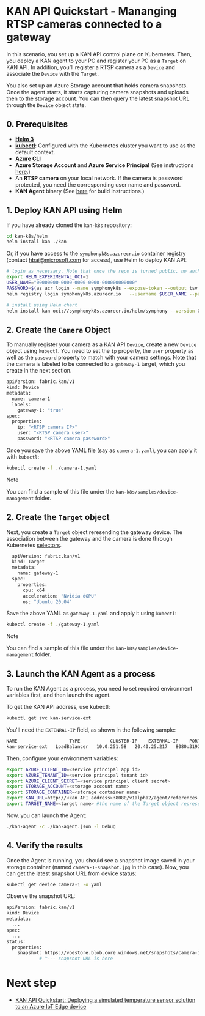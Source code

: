 # KAN API Quickstart - Mananging RTSP cameras connected to a gateway

In this scenario, you set up a KAN API control plane on Kubernetes. Then, you deploy a KAN agent to your PC and register your PC as a ```Target``` on KAN API. In addition, you’ll register a RTSP camera as a ```Device``` and associate the ```Device``` with the ```Target```. 

You also set up an Azure Storage account that holds camera snapshots. Once the agent starts, it starts capturing camera snapshots and uploads then to the storage account. You can then query the latest snapshot URL through the ```Device``` object state.

<!-- ![RTSP Cameras](../../assets/camera-management.png)-->

## 0. Prerequisites

* [**Helm 3**](https://helm.sh/)
* [**kubectl**](https://kubernetes.io/docs/reference/kubectl/kubectl/): Configured with the Kubernetes cluster you want to use as the default context.
* [**Azure CLI**](https://docs.microsoft.com/en-us/cli/azure/)
* **Azure Storage Account** and **Azure Service Principal** (See instructions [here](../agent/agent.md).)
* An **RTSP camera** on your local network. If the camera is password protected, you need the corresponding user name and password. 
* **KAN Agent** binary (See [here](../build_deployment/build.md) for build instructions.)

## 1. Deploy KAN API using Helm

If you have already cloned the ```kan-k8s``` repository:

```bash
cd kan-k8s/helm
helm install kan ./kan
```

Or, if you have access to the ```symphonyk8s.azurecr.io``` container registry (contact hbai@microsoft.com for access), use Helm to deploy KAN API:

```bash
# login as necessary. Note that once the repo is turned public, no authentication is needed.
export HELM_EXPERIMENTAL_OCI=1
USER_NAME="00000000-0000-0000-0000-000000000000"
PASSWORD=$(az acr login --name symphonyk8s --expose-token --output tsv --query accessToken)
helm registry login symphonyk8s.azurecr.io   --username $USER_NAME --password $PASSWORD

# install using Helm chart
helm install kan oci://symphonyk8s.azurecr.io/helm/symphony --version 0.1.21
```

## 2. Create the ```Camera``` Object

To manually register your camera as a KAN API ```Device```, create a new ```Device``` object using ```kubectl```. You need to set the ```ip``` property, the ```user``` property as well as the ```password``` property to match with your camera settings. Note that the camera is labeled to be connected to a ```gateway-1``` target, which you create in the next section.

```bash
apiVersion: fabric.kan/v1
kind: Device
metadata:
  name: camera-1
  labels:
    gateway-1: "true"    
spec:
  properties:
    ip: "<RTSP camera IP>"    
    user: "<RTSP camera user>"
    password: "<RTSP camera password>"
```

Once you save the above YAML file (say as ```camera-1.yaml```), you can apply it with ```kubectl```:

```bash
kubectl create -f ./camera-1.yaml
````
> [!NOTE]
> You can find a sample of this file under the ```kan-k8s/samples/device-management``` folder.

## 2. Create the ```Target``` object

Next, you create a ```Target``` object reresending the gateway device. The association between the gateway and the camera is done through Kubernetes [selectors](https://kubernetes.io/docs/concepts/overview/working-with-objects/labels/). 

```bash
  apiVersion: fabric.kan/v1
  kind: Target
  metadata:
    name: gateway-1
  spec:
    properties:
      cpu: x64
      acceleration: "Nvidia dGPU"
      os: "Ubuntu 20.04"
```

Save the above YAML as ```gateway-1.yaml``` and apply it using ```kubectl```:

```bash
kubectl create -f ./gateway-1.yaml
```

> [!NOTE]
> You can find a sample of this file under the ```kan-k8s/samples/device-management``` folder.

## 3. Launch the KAN Agent as a process

To run the KAN Agent as a process, you need to set required environment variables first, and then launch the agent.

To get the KAN API address, use kubectl:

```bash
kubectl get svc kan-service-ext
```
You'll need the ```EXTENRAL-IP``` field, as shown in the following sample:
```bash
NAME                   TYPE           CLUSTER-IP    EXTERNAL-IP    PORT(S)          AGE
kan-service-ext   LoadBalancer   10.0.251.58   20.40.25.217   8080:31924/TCP   41m
```

Then, configure your environment variables:

```bash
export AZURE_CLIENT_ID=<service principal app id>
export AZURE_TENANT_ID=<service principal tenant id>
export AZURE_CLIENT_SECRET=<service principal client secret>
export STORAGE_ACCOUNT=<storage account name>
export STORAGE_CONTAINER=<storage container name>
export KAN_URL=http://<kan API address>:8080/v1alpha2/agent/references # point to your local Symphony API endpoint, or the public Symphony API service endpoint on K8s
export TARGET_NAME=<target name> #the name of the Target object representing the current compute device
```
Now, you can launch the Agent:

```bash
./kan-agent -c ./kan-agent.json -l Debug
```

## 4. Verify the results

Once the Agent is running, you should see a snapshot image saved in your storage container (named ```camera-1-snapshot.jpg``` in this case). Now, you can get the latest snapshot URL from device status:

```bash
kubectl get device camera-1 -o yaml
```

Observe the snapshot URL:

```bash
apiVersion: fabric.kan/v1
kind: Device
metadata:
  ...
spec:
  ...
status:
  properties:
    snapshot: https://voestore.blob.core.windows.net/snapshots/camera-1-snapshot.jpg
            # ^--- snapshot URL is here
```

# Next step

* [KAN API Quickstart: Deploying a simulated temperature sensor solution to an Azure IoT Edge device](/docs/api/quick_start/deploy_solution_to_azure_iot_edge.md)

